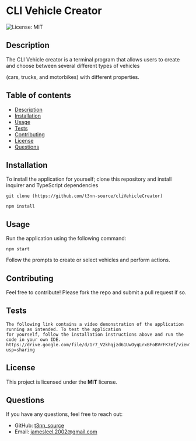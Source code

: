 # CLI Vehicle Creator
![License: MIT](https://img.shields.io/badge/License-MIT-yellow.svg)

## Description
The CLI Vehicle creator is a terminal program that allows users to create and choose between several different types of vehicles

(cars, trucks, and motorbikes) with different properties.
## Table of contents
- [Description](#description)
- [Installation](#installation)
- [Usage](#usage)
- [Tests](#tests)
- [Contributing](#contributing)
- [License](#license)
- [Questions](#questions)
## Installation
To install the application for yourself;
clone this repository and install inquirer and TypeScript dependencies
```
git clone (https://github.com/t3nn-source/cliVehicleCreator)

npm install
```


## Usage

Run the application using the following command:

```
npm start
```
Follow the prompts to create or select vehicles and perform actions.

## Contributing

Feel free to contribute! Please fork the repo and submit a pull request if so.

## Tests
```
The following link contains a video demonstration of the application running as intended. To test the application
for yourself, follow the installation instructions above and run the code in your own IDE.
https://drive.google.com/file/d/1r7_V2khqjzd61UwOyqLrxBFoBVrFK7ef/view?usp=sharing
```
## License
This project is licensed under the **MIT** license.

## Questions
If you have any questions, feel free to reach out:
- GitHub: [t3nn_source](https://github.com/t3nn_source)
- Email: jamesleel.2002@gmail.com
